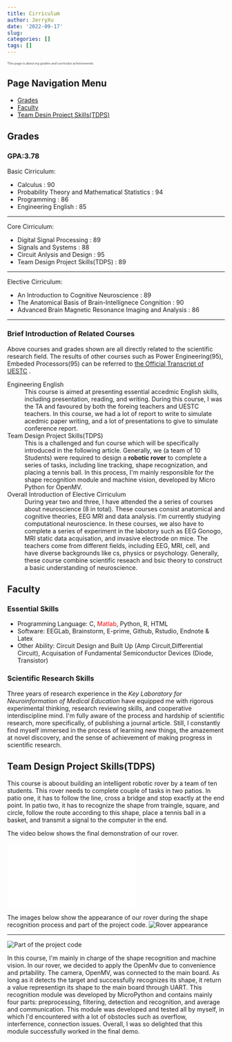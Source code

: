 ```yaml
---
title: Cirriculum
author: JerryXu
date: '2022-09-17'
slug: 
categories: []
tags: []
---
```


<h1 style = "color : gray; font-size: 50%;">This page is about my grades and curriculur acheivements</h1>

<h2>Page Navigation Menu</h2>
    <ul>
        <li><a href="#Grades">Grades</a></li>
        <li><a href="#Faculty">Faculty</a></li>
        <li><a href="#TDPS">Team Desin Project Skills(TDPS)</a></li>
    </ul>

<h2 id="Grades">Grades</h2> 
<h3>     GPA:3.78</h3>
<p> 
    Basic Cirriculum:
    <ul>
        <li>Calculus : 90 </li>
        <li>Probability Theory and Mathematical Statistics : 94 </li>
        <li>Programming : 86 </li>
        <li>Engineering English : 85 </li>
    </ul>
    <hr>
    Core Cirriculum: 
    <ul>
        <li>Digital Signal Processing : 89 </li>
        <li>Signals and Systems : 88 </li>
        <li>Circuit Anlysis and Design : 95 </li>
        <li><span href="#TDPS">Team Design Project Skills(TDPS)</span> : 89 </li>
    </ul>
    <hr>
    Elective Cirriculum:
    <ul>
        <li>An Introduction to Cognitive Neuroscience : 89 </li>
        <li>The Anatomical Basis of Brain-Intellignece Congnition  : 90 </li>
        <li>Advanced Brain Magnetic Resonance Imaging and Analysis : 86 </li>
    </ul> 
    <hr>
<h3>Brief Introduction of Related Courses</h3>
<p>
    Above courses and grades shown are all directly related to the scientific research field. The results of other courses such as 
    Power Engineering(95), Embeded Processors(95) can be referred to <a href="#">the Official Transcript of UESTC</a> 
    <!--此处需要成绩链接-->.
</p>
    <dl>
        <dt>Engineering English</dt>
        <dd>
              This course is aimed at presenting essential accedmic English skills, including presentation, reading, and writing.
            During this course, I was the TA and favoured by both the foreing teachers and UESTC teachers.
            In this course, we had a lot of report to write to simulate acedmic paper writing, and a lot of presentations to give to simulate conference report.
        </dd>
        <dt>Team Design Project Skills(TDPS)</dt>
        <dd>
              This is a challenged and fun course which will be specifically introduced in <span href="#TDPS">the following article</span>. 
            Generally, we (a team of 10 Students) were required to design a <strong>robotic rover</strong> to complete a series of tasks, including line tracking, shape recognization, and placing a tennis ball. 
            In this process, I'm mainly responsible for the shape recognition module and machine vision, developed by Micro Python for OpenMV. 
        </dd>
        <dt>Overall Introduction of Elective Cirriculum </dt>    
        <dd>
            During year two and three, I have attended the a series of courses about neuroscience (8 in total). 
        These courses consist  anatomical and cognitive theories, EEG MRI and data analysis. I'm currently studying computational neuroscience.
        In these courses, we also have to complete a series of experiment in the labotory such as EEG Gonogo, MRI static data acquisation, and invasive electrode on mice.
        The teachers come from different fields, including EEG, MRI, cell, and have diverse backgrounds like cs, physics or psychology.
        Generally, these course combine scientific reseach and bsic theory to construct a basic understanding of neuroscience. 
        </dd> 
    </dl>


<h2 id="Faculty">Faculty</h2>

<h3>Essential Skills</h3>
<ul>
    <li>Programming Language: C,<span style="color:red ;"> Matlab</span>, Python, R, HTML</li>
    <li>Software: EEGLab, Brainstorm, E-prime, Github, Rstudio, Endnote & Latex</li>
    <li>Other Ability: Circuit Design and Built Up (Amp Circuit,Differential Circuit), Acquisation of Fundamental Semiconductor Devices (Diode, Transistor) </li>
</ul>
<h3>Scientific Research Skills</h3>
<p>
    Three years of research experience in the <em>Key Laboratory for Neuroinformation of Medical Education</em> 
    have equipped me with rigorous experimental thinking, research reviewing skills, and cooperative interdiscipline mind.
    I'm fully aware of the process and hardship of scientific research, more specifically, of publishing a journal article. 
    Still, I constantly find myself immersed in the process of learning new things, the amazement at novel discovery, and 
    the sense of achievement of making progress in scientific research.
</p>
    

<h2 id="TDPS">Team Design Project Skills(TDPS)</h2> 
<p>
    This course is aboout building an intelligent robotic rover by a team of ten students. This rover needs to complete couple of tasks in two patios. 
    In patio one, it has to follow the line, cross a bridge and stop exactly at the end point.
    In patio two, it has to recognize the shape from traingle, square, and circle, follow the route according to this shape, place a tennis ball in a basket, 
    and transmit a signal to the computer in the end.   
</p>
<!--此处需要插入一个视频-->    
<p>
    The video below shows the final demonstration of our rover.
<div class ="img"><iframe src="//player.bilibili.com/player.html?aid=81866594&bvid=BV1iJ411j7Eu&cid=140118614&page=1" scrolling="true" border="0" frameborder="true" framespacing="0" allowfullscreen="true"> </iframe></div>

</p>
<!--此处需要插入一个图片-->
<P>
    The images below show the appearance of our rover during the shape recognition process and part of the project code.
     <img src="/./about_files/TDPS_demo.png" alt="Rover appearance" title="Rover is detecting the triangle"/>
     <hr>
    <img src="/./about_files/TDPS_code.jpg" alt="Part of the project code" title="Part of the code for TDPS" />
</P>
<p>
    In this course, I'm mainly in charge of the shape recognition and machine vision. 
    In our rover, we decided to apply the OpenMv due to convenience and prtability. 
    The camera, OpenMV, was connected to the main board. As long as it detects the target and successfully recognizes its shape, 
    it return a value representign its shape to the main board through UART.
    This recognition module was developed by MicroPython and contains mainly four parts: preprocessing, filtering, detection and recognition, and average and communication.
    This module was developed and tested all by myself, in which I'd encountered with a lot of obstocles such as overflow, interferrence, connection issues.
    Overall, I was so delighted that this module successfully worked in the final demo.

</p>




